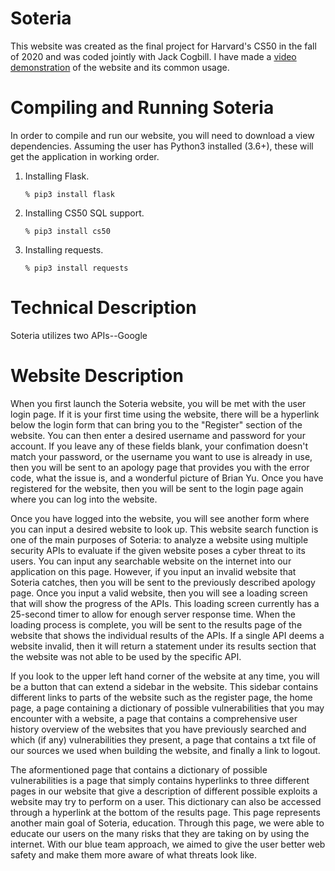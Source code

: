 # Soteria
This website was created as the final project for Harvard's CS50 in the fall of 2020 and was coded jointly with Jack Cogbill. I have made a [video demonstration](https://www.youtube.com/watch?v=86tvRU0rpKo) of the website and its common usage. 



# Compiling and Running Soteria

In order to compile and run our website, you will need to download a view dependencies. Assuming the user has Python3 installed (3.6+), these will get the application in working order. 

1. Installing Flask.
    ```
    % pip3 install flask
    ```
    
2. Installing CS50 SQL support.
    ```
    % pip3 install cs50
    ```
    
3. Installing requests.
    ```
    % pip3 install requests
    ```


# Technical Description

Soteria utilizes two APIs--Google 


# Website Description

When you first launch the Soteria website, you will be met with the user login page. If it is your first time using the website, there will
be a hyperlink below the login form that can bring you to the "Register" section of the website. You can then enter a desired username
and password for your account. If you leave any of these fields blank, your confimation doesn't match your password, or the username
you want to use is already in use, then you will be sent to an apology page that provides you with the error code, what the issue is, and a
wonderful picture of Brian Yu. Once you have registered for the website, then you will be sent to the login page again where you can log
into the website.

Once you have logged into the website, you will see another form where you can input a desired website to look up. This website search
function is one of the main purposes of Soteria: to analyze a website using multiple security APIs to evaluate if the given website poses
a cyber threat to its users. You can input any searchable website on the internet into our application on this page. However, if you input
an invalid website that Soteria catches, then you will be sent to the previously described apology page. Once you input a valid website,
then you will see a loading screen that will show the progress of the APIs. This loading screen currently has a 25-second timer to allow
for enough server response time. When the loading process is complete, you will be sent to the results page of the website that shows the
individual results of the APIs. If a single API deems a website invalid, then it will return a statement under its results section that
the website was not able to be used by the specific API.

If you look to the upper left hand corner of the website at any time, you will be a button that can extend a sidebar in the website.
This sidebar contains different links to parts of the website such as the register page, the home page, a page containing a
dictionary of possible vulnerabilities that you may encounter with a website, a page that contains a comprehensive user history overview
of the websites that you have previously searched and which (if any) vulnerabilities they present, a page that contains a txt file of our
sources we used when building the website, and finally a link to logout.

The aformentioned page that contains a dictionary of possible vulnerabilities is a page that simply contains hyperlinks to three different
pages in our website that give a description of different possible exploits a website may try to perform on a user. This dictionary can
also be accessed through a hyperlink at the bottom of the results page. This page represents another main goal of Soteria, education.
Through this page, we were able to educate our users on the many risks that they are taking on by using the internet. With our blue team
approach, we aimed to give the user better web safety and make them more aware of what threats look like.


